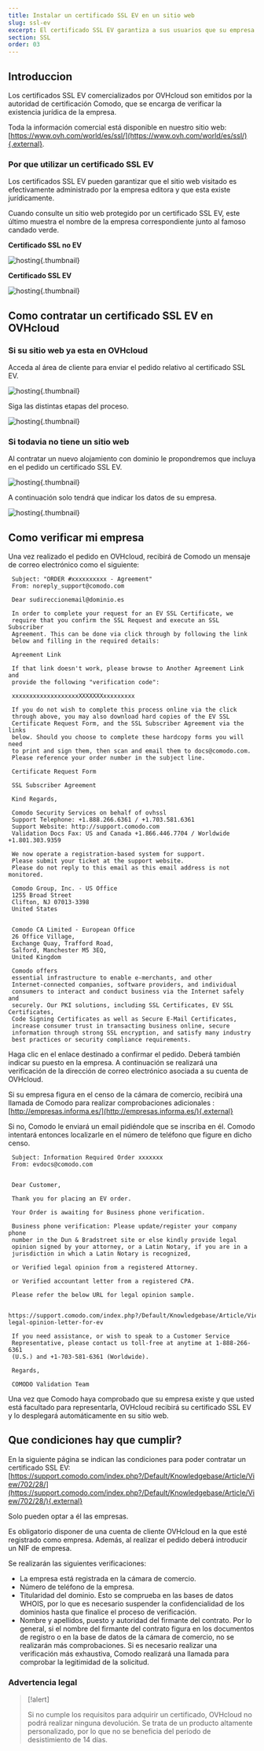 ```yaml
---
title: Instalar un certificado SSL EV en un sitio web
slug: ssl-ev
excerpt: El certificado SSL EV garantiza a sus usuarios que su empresa existe juridicamente y les permite comprar en su sitio web con total confianza.
section: SSL
order: 03
---
```



## Introduccion
Los certificados SSL EV comercializados por OVHcloud son emitidos por la autoridad de certificación Comodo, que se encarga de verificar la existencia jurídica de la empresa.

Toda la información comercial está disponible en nuestro sitio web: [https://www.ovh.com/world/es/ssl/](https://www.ovh.com/world/es/ssl/){.external}.


### Por que utilizar un certificado SSL EV
Los certificados SSL EV pueden garantizar que el sitio web visitado es efectivamente administrado por la empresa editora y que esta existe jurídicamente.

Cuando consulte un sitio web protegido por un certificado SSL EV, este último muestra el nombre de la empresa correspondiente junto al famoso candado verde.

**Certificado SSL no EV**


![hosting](images/ssl_non_EV.png){.thumbnail}

**Certificado SSL EV**


![hosting](images/ssl_EV.png){.thumbnail}


## Como contratar un certificado SSL EV en OVHcloud

### Si su sitio web ya esta en OVHcloud
Acceda al área de cliente para enviar el pedido relativo al certificado SSL EV.


![hosting](images/step1.png){.thumbnail}

Siga las distintas etapas del proceso.


![hosting](images/step2.png){.thumbnail}


### Si todavia no tiene un sitio web
Al contratar un nuevo alojamiento con dominio le propondremos que incluya en el pedido un certificado SSL EV.


![hosting](images/step3.png){.thumbnail}

A continuación solo tendrá que indicar los datos de su empresa.


![hosting](images/step4.png){.thumbnail}


## Como verificar mi empresa
Una vez realizado el pedido en OVHcloud, recibirá de Comodo un mensaje de correo electrónico como el siguiente:

```
 Subject: "ORDER #xxxxxxxxxx - Agreement"
 From: noreply_support@comodo.com
 
 Dear sudireccionemail@dominio.es
 
 In order to complete your request for an EV SSL Certificate, we
 require that you confirm the SSL Request and execute an SSL Subscriber
 Agreement. This can be done via click through by following the link
 below and filling in the required details:
 
 Agreement Link
 
 If that link doesn't work, please browse to Another Agreement Link and
 provide the following "verification code":
 
 xxxxxxxxxxxxxxxxxxxXXXXXXXxxxxxxxxx
 
 If you do not wish to complete this process online via the click
 through above, you may also download hard copies of the EV SSL
 Certificate Request Form, and the SSL Subscriber Agreement via the links
 below. Should you choose to complete these hardcopy forms you will need
 to print and sign them, then scan and email them to docs@comodo.com.
 Please reference your order number in the subject line.
 
 Certificate Request Form
 
 SSL Subscriber Agreement
 
 Kind Regards,
 
 Comodo Security Services on behalf of ovhssl
 Support Telephone: +1.888.266.6361 / +1.703.581.6361
 Support Website: http://support.comodo.com
 Validation Docs Fax: US and Canada +1.866.446.7704 / Worldwide +1.801.303.9359
 
 We now operate a registration-based system for support.
 Please submit your ticket at the support website.
 Please do not reply to this email as this email address is not monitored.
 
 Comodo Group, Inc. - US Office
 1255 Broad Street
 Clifton, NJ 07013-3398
 United States
 
 
 Comodo CA Limited - European Office
 26 Office Village,
 Exchange Quay, Trafford Road,
 Salford, Manchester M5 3EQ,
 United Kingdom
 
 Comodo offers
 essential infrastructure to enable e-merchants, and other
 Internet-connected companies, software providers, and individual
 consumers to interact and conduct business via the Internet safely and
 securely. Our PKI solutions, including SSL Certificates, EV SSL Certificates,
 Code Signing Certificates as well as Secure E-Mail Certificates,
 increase consumer trust in transacting business online, secure
 information through strong SSL encryption, and satisfy many industry
 best practices or security compliance requirements.
```

Haga clic en el enlace destinado a confirmar el pedido. Deberá también indicar su puesto en la empresa. A continuación se realizará una verificación de la dirección de correo electrónico asociada a su cuenta de OVHcloud.

Si su empresa figura en el censo de la cámara de comercio, recibirá una llamada de Comodo para realizar comprobaciones adicionales : [http://empresas.informa.es/](http://empresas.informa.es/){.external}

Si no, Comodo le enviará un email pidiéndole que se inscriba en él. Comodo intentará entonces localizarle en el número de teléfono que figure en dicho censo.

```
 Subject: Information Required Order xxxxxxx
 From: evdocs@comodo.com
 
 
 Dear Customer,
 
 Thank you for placing an EV order.
 
 Your Order is awaiting for Business phone verification.
 
 Business phone verification: Please update/register your company phone
 number in the Dun & Bradstreet site or else kindly provide legal
 opinion signed by your attorney, or a Latin Notary, if you are in a
 jurisdiction in which a Latin Notary is recognized,
 
 or Verified legal opinion from a registered Attorney.
 
 or Verified accountant letter from a registered CPA.
 
 Please refer the below URL for legal opinion sample.
 
 https://support.comodo.com/index.php?/Default/Knowledgebase/Article/View/900/87/sample-legal-opinion-letter-for-ev
 
 If you need assistance, or wish to speak to a Customer Service
 Representative, please contact us toll-free at anytime at 1-888-266-6361
 (U.S.) and +1-703-581-6361 (Worldwide).
 
 Regards,
 
 COMODO Validation Team
```

Una vez que Comodo haya comprobado que su empresa existe y que usted está facultado para representarla, OVHcloud recibirá su certificado SSL EV y lo desplegará automáticamente en su sitio web.


## Que condiciones hay que cumplir?
En la siguiente página se indican las condiciones para poder contratar un certificado SSL EV: [https://support.comodo.com/index.php?/Default/Knowledgebase/Article/View/702/28/](https://support.comodo.com/index.php?/Default/Knowledgebase/Article/View/702/28/){.external}

Solo pueden optar a él las empresas.

Es obligatorio disponer de una cuenta de cliente OVHcloud en la que esté registrado como empresa. Además, al realizar el pedido deberá introducir un NIF de empresa.

Se realizarán las siguientes verificaciones:

- La empresa está registrada en la cámara de comercio.
- Número de teléfono de la empresa.
- Titularidad del dominio. Esto se comprueba en las bases de datos WHOIS, por lo que es necesario suspender la confidencialidad de los dominios hasta que finalice el proceso de verificación.
- Nombre y apellidos, puesto y autoridad del firmante del contrato. Por lo general, si el nombre del firmante del contrato figura en los documentos de registro o en la base de datos de la cámara de comercio, no se realizarán más comprobaciones. Si es necesario realizar una verificación más exhaustiva, Comodo realizará una llamada para comprobar la legitimidad de la solicitud.


### Advertencia legal


> [!alert]
>
> Si no cumple los requisitos para adquirir un certificado, OVHcloud no podrá realizar ninguna devolución. Se trata de un producto altamente personalizado, por lo que no se beneficia del período de desistimiento de 14 días.
> 
